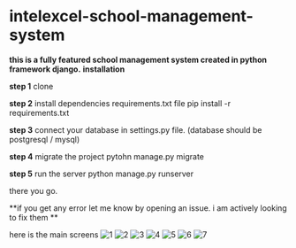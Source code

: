 # intelexcel-school-management-system

**this is a fully featured school management system created in python framework django.**
**installation**


**step 1** 
clone

**step 2**
install dependencies requirements.txt file
pip install -r requirements.txt

**step 3**
connect your database in settings.py file. (database should be postgresql / mysql)

**step 4** 
migrate the project 
pytohn manage.py migrate

**step 5** 
run the server
python manage.py runserver
        
there you go.

**if you get any error let me know by opening an issue. i am actively looking to fix them **


here is the main screens
![1](https://user-images.githubusercontent.com/18389771/150316679-6037418a-7d96-4ec9-9bdc-699c1b9bc899.png)
![2](https://user-images.githubusercontent.com/18389771/150316700-6dcf35dd-6b92-4c58-8a76-e43ae650a4d2.png)
![3](https://user-images.githubusercontent.com/18389771/150316707-3183651f-f47a-404a-b017-0e244c0c1fea.png)
![4](https://user-images.githubusercontent.com/18389771/150316708-ab352f24-3985-45b4-8a74-2048b1d25ef6.png)
![5](https://user-images.githubusercontent.com/18389771/150316713-8c92787f-f3c0-4ff7-947e-97744e6040da.png)
![6](https://user-images.githubusercontent.com/18389771/150316715-34ac7544-e4c0-4cca-a3c1-595a489cc86e.png)
![7](https://user-images.githubusercontent.com/18389771/150316720-6762de59-8c8b-4c99-93a2-546684011df0.png)
